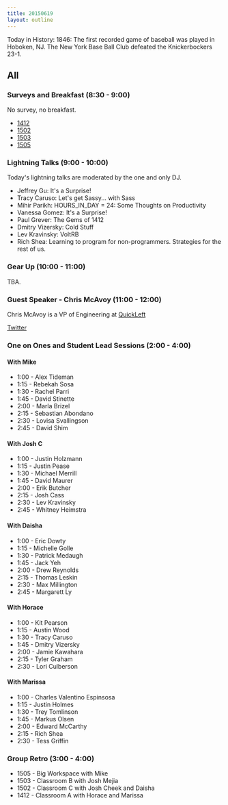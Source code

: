 ```yaml
---
title: 20150619
layout: outline
---
```


Today in History: 1846: The first recorded game of baseball was played in Hoboken, NJ. 
The New York Base Ball Club defeated the Knickerbockers 23-1.
 
## All

### Surveys and Breakfast (8:30 - 9:00)

No survey, no breakfast.

* [1412](https://docs.google.com/a/casimircreative.com/forms/d/1YZCwbHn5D5HWSCxRhBZg9RmH8TtszB8c67P8jmDB05E/viewform)
* [1502](https://docs.google.com/a/casimircreative.com/forms/d/1PcHozsIIf843mdTpOWTeGPlueVftm-gL25IatZstqJQ/viewform)
* [1503](https://docs.google.com/a/casimircreative.com/forms/d/11Eyb41AD4eZ-bZ0pSH8U6JFu1rjApfan43WUz7ihm_w/viewform)
* [1505](https://docs.google.com/a/casimircreative.com/forms/d/18H7jvC8xR6hoGI0damkIvrx-xwg-UjjJOQyjQDEL4YI/viewform)

### Lightning Talks (9:00 - 10:00)

Today's lightning talks are moderated by the one and only DJ. 

* Jeffrey Gu: It's a Surprise!
* Tracy Caruso: Let's get Sassy... with Sass
* Mihir Parikh: HOURS_IN_DAY = 24: Some Thoughts on Productivity
* Vanessa Gomez: It's a Surprise!
* Paul Grever: The Gems of 1412
* Dmitry Vizersky: Cold Stuff
* Lev Kravinsky: VoltRB
* Rich Shea: Learning to program for non-programmers. Strategies for the rest of us.

### Gear Up (10:00 - 11:00)

TBA.

### Guest Speaker - Chris McAvoy (11:00 - 12:00)

Chris McAvoy is a VP of Engineering at [QuickLeft](http://www.quickleft.com)

[Twitter](https://twitter.com/chmcavoy)

### One on Ones and Student Lead Sessions (2:00 - 4:00)

#### With Mike

* 1:00 - Alex Tideman
* 1:15 - Rebekah Sosa
* 1:30 - Rachel Parri
* 1:45 - David Stinette
* 2:00 - Marla Brizel
* 2:15 - Sebastian Abondano
* 2:30 - Lovisa Svallingson
* 2:45 - David Shim

#### With Josh C

* 1:00 - Justin Holzmann
* 1:15 - Justin Pease
* 1:30 - Michael Merrill
* 1:45 - David Maurer
* 2:00 - Erik Butcher
* 2:15 - Josh Cass
* 2:30 - Lev Kravinsky
* 2:45 - Whitney Heimstra

#### With Daisha
* 1:00 - Eric Dowty
* 1:15 - Michelle Golle
* 1:30 - Patrick Medaugh
* 1:45 - Jack Yeh
* 2:00 - Drew Reynolds
* 2:15 - Thomas Leskin
* 2:30 - Max Millington
* 2:45 - Margarett Ly

#### With Horace

* 1:00 - Kit Pearson
* 1:15 - Austin Wood
* 1:30 - Tracy Caruso
* 1:45 - Dmitry Vizersky
* 2:00 - Jamie Kawahara
* 2:15 - Tyler Graham
* 2:30 - Lori Culberson

#### With Marissa

* 1:00 - Charles Valentino Espinsosa
* 1:15 - Justin Holmes
* 1:30 - Trey Tomlinson
* 1:45 - Markus Olsen
* 2:00 - Edward McCarthy
* 2:15 - Rich Shea
* 2:30 - Tess Griffin

### Group Retro (3:00 - 4:00)

* 1505 - Big Workspace with Mike
* 1503 - Classroom B with Josh Mejia
* 1502 - Classroom C with Josh Cheek and Daisha
* 1412 - Classroom A with Horace and Marissa
